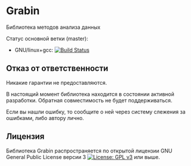 # Grabin
Библиотека методов анализа данных

Статус основной ветки (master):

* GNU/linux+gcc: [![Build Status](https://travis-ci.org/galushin/grabin.svg?branch=master)](https://travis-ci.org/galushin/grabin)

Отказ от ответственности
----

Никакие гарантии не предоставляются.

В настоящий момент библиотека находится в состоянии активной разработки. Обратная совместимость не будет поддерживаться.

Если вы нашли ошибку, то сообщите о ней через систему слежения за ошибками, либо автору лично.

Лицензия
----

Библиотека Grabin распространяется по открытой лицензии GNU General Public License версии 3 [![License: GPL v3](https://img.shields.io/badge/License-GPLv3-blue.svg)](https://www.gnu.org/licenses/gpl-3.0) или выше.

